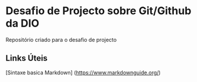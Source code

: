 # Desafio de Projecto sobre Git/Github da DIO
Repositório criado para o desafio de projecto
## Links Úteis
[Sintaxe basica Markdown] (https://www.markdownguide.org/)
